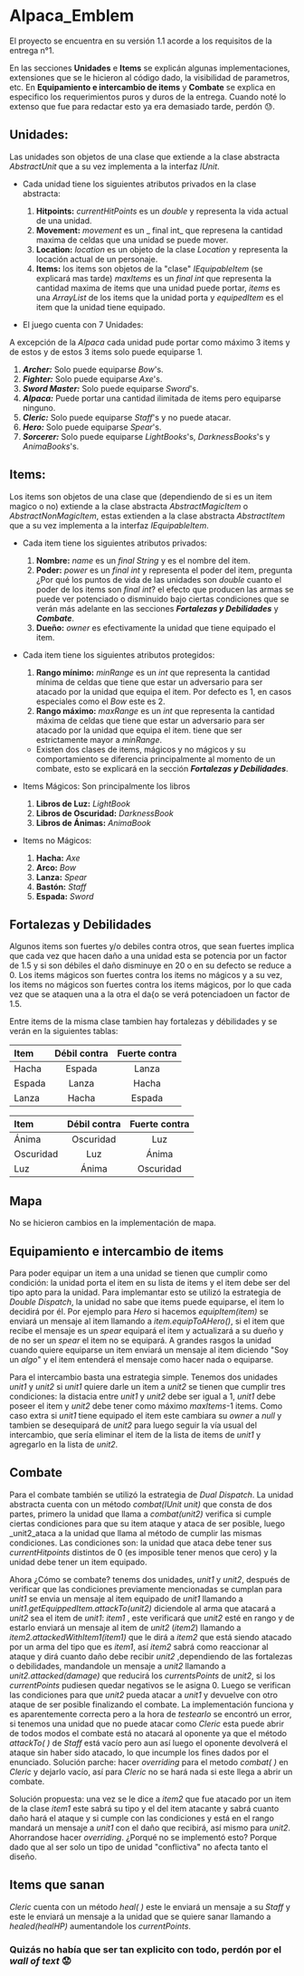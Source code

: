# Alpaca_Emblem

El proyecto se encuentra en su versión 1.1 acorde a los requisitos de la entrega n°1.

En las secciones **Unidades** e **Items** se explicán algunas implementaciones, extensiones que se le hicieron al código dado, la visibilidad de parametros, etc. En **Equipamiento e intercambio de items** y **Combate** se explica en especifico los requerimientos puros y duros de la entrega. Cuando noté lo extenso que fue para redactar esto ya era demasiado tarde, perdón :sweat:. 

## Unidades: 
Las unidades son objetos de una clase que extiende a la clase abstracta _AbstractUnit_ que a su vez implementa a la interfaz _IUnit_.
- Cada unidad tiene los siguientes atributos privados en la clase abstracta:
  1. **Hitpoints:** _currentHitPoints_ es un _double_ y representa la vida actual de una unidad.
  2. **Movement:** _movement_ es un _ final int_ que represena la cantidad maxima de celdas que una unidad se puede mover.
  3. **Location:** _location_ es un objeto de la clase _Location_ y representa
la locación actual de un personaje.
  4. **Items:** los items son objetos de la "clase" _IEquipableItem_ (se explicará mas tarde) _maxItems_ es un _final int_ que representa la cantidad maxima de items que una unidad puede portar, _items_ es una _ArrayList_ de los items que la unidad porta y _equipedItem_ es el item que la unidad tiene equipado.

- El juego cuenta con 7 Unidades:

A excepción de la _Alpaca_ cada unidad pude portar como máximo 3 items y de estos 
y de estos 3 items solo puede equiparse 1.
  1. ***Archer:*** Solo puede equiparse _Bow_'s.
  2. ***Fighter:*** Solo puede equiparse _Axe_'s.
  3. ***Sword Master:*** Solo puede equiparse _Sword_'s.
  4. ***Alpaca:*** Puede portar una cantidad ilimitada de items pero equiparse ninguno.
  5. ***Cleric:*** Solo puede equiparse _Staff_'s y no puede atacar.
  6. ***Hero:*** Solo puede equiparse _Spear_'s.
  7. ***Sorcerer:*** Solo puede equiparse _LightBooks_'s, _DarknessBooks_'s 
  y _AnimaBooks_'s.
  
## Items: 

Los items son objetos de una clase que (dependiendo de si es un item magico o no) extiende a la clase abstracta _AbstractMagicItem_ o _AbstractNonMagicItem_, estas extienden a la clase abstracta _AbstractItem_ que a su vez implementa a la interfaz _IEquipableItem_.

- Cada item tiene los siguientes atributos privados:
  1. **Nombre:** _name_ es un _final String_ y es el nombre del item.
  2. **Poder:** _power_ es un _final int_ y representa el poder del item, pregunta ¿Por qué los puntos de vida de las unidades son _double_ cuanto el poder de los items son _final int_? el efecto que producen las armas se puede ver potenciado o disminuido bajo ciertas condiciones que se verán más adelante en las secciones ***Fortalezas y Debilidades*** y ***Combate***.
  3. **Dueño:** _owner_ es efectivamente la unidad que tiene equipado el item.

- Cada item tiene los siguientes atributos protegidos:
  1. **Rango mínimo:** _minRange_ es un _int_ que representa la cantidad mínima de celdas que tiene que estar un adversario para ser atacado por la unidad que equipa el item. Por defecto es 1, en casos especiales como el _Bow_ este es 2.
  2. **Rango máximo:** _maxRange_ es un _int_ que representa la cantidad máxima de celdas que tiene que estar un adversario para ser atacado por la unidad que equipa el item. tiene que ser estrictamente mayor a _minRange_.
  
  - Existen dos clases de items, mágicos y no mágicos y su comportamiento se diferencia principalmente al momento de un combate, esto se explicará en la sección ***Fortalezas y Debilidades***. 
  
 - Items Mágicos: Son principalmente los libros
    1. **Libros de Luz:** _LightBook_
    2. **Libros de Oscuridad:** _DarknessBook_
    3. **Libros de Ánimas:** _AnimaBook_
    
  - Items no Mágicos:
    1. **Hacha:** _Axe_
    2. **Arco:** _Bow_
    3. **Lanza:** _Spear_
    4. **Bastón:** _Staff_
    5. **Espada:** _Sword_
    
## Fortalezas y Debilidades

Algunos items son fuertes y/o debiles contra otros, que sean fuertes implica que cada vez que hacen daño a una unidad esta se potencia por un factor de 1.5 y si son débiles el daño disminuye en 20 o en su defecto se reduce a 0. Los items mágicos son fuertes contra los items no mágicos y a su vez, los items no mágicos son fuertes contra los items mágicos, por lo que cada vez que se ataquen una a la otra el da{o se verá potenciadoen un factor de 1.5.

Entre items de la misma clase tambien hay fortalezas y débilidades y se verán en la siguientes tablas:

|Item|Débil contra|Fuerte contra|
|:---|   :---:    |    :---:    |
|Hacha|Espada|Lanza|
|Espada|Lanza|Hacha|
|Lanza|Hacha|Espada|

|Item|Débil contra|Fuerte contra|
|:---|   :---:    |    :---:    |
|Ánima|Oscuridad|Luz|
|Oscuridad|Luz|Ánima|
|Luz|Ánima|Oscuridad|

## Mapa
No se hicieron cambios en la implementación de mapa.

## Equipamiento e intercambio de items

Para poder equipar un item a una unidad se tienen que cumplir como condición: la unidad porta el item en su lista de items y el item debe ser del tipo apto para la unidad. Para implemantar esto se utilizó la estrategia de _Double Dispatch_, la unidad no sabe que items puede equiparse, el item lo decidirá por él. Por ejemplo para _Hero_ si hacemos _equipItem(item)_ se enviará un mensaje al item llamando a _item.equipToAHero()_, si el item que recibe el mensaje es un _spear_ equipará el item y actualizará a su dueño y de no ser un _spear_ el item no se equipará. A grandes rasgos la unidad cuando quiere equiparse un item enviará un mensaje al item diciendo "Soy un _algo_" y el item entenderá el mensaje como hacer nada o equiparse.

Para el intercambio basta una estrategia simple. Tenemos dos unidades _unit1_ y _unit2_ si _unit1_ quiere darle un item a _unit2_ se tienen que cumplir tres condiciones: la distacia entre _unit1_ y _unit2_ debe ser igual a 1, _unit1_ debe poseer el item y _unit2_ debe tener como máximo _maxItems_-1 items. Como caso extra si _unit1_ tiene equipado el item este cambiara su _owner_ a _null_ y tambien se desequipará de _unit2_ para luego seguir la vía usual del intercambio, que sería eliminar el item de la lista de items de _unit1_ y agregarlo en la lista de _unit2_.

## Combate

Para el combate también se utilizó la estrategia de _Dual Dispatch_. La unidad abstracta cuenta con un método _combat(IUnit unit)_ que consta de dos partes, primero la unidad que llama a _combat(unit2)_ verifica si cumple ciertas condiciones para que su item ataque y ataca de ser posible, luego _unit2_ataca a la unidad que llama al método de cumplir las mismas condiciones.
Las condiciones son: la unidad que ataca debe tener sus _currentHitpoints_ distintos de 0 (es imposible tener menos que cero) y la unidad debe tener un item equipado.

Ahora ¿Cómo se combate? tenems dos unidades, _unit1_ y _unit2_, después de verificar que las condiciones previamente mencionadas se cumplan para _unit1_ se envia un mensaje al item equipado de _unit1_ llamando a _unit1.getEquippedItem.attackTo(unit2)_ diciendole al arma que atacará a _unit2_ sea el item de _unit1_: _item1_ , este verificará que _unit2_ esté en rango y de estarlo enviará un mensaje al item de _unit2_ (_item2_) llamando a _item2.attackedWithItem1(item1)_ que le dirá a _item2_ que está siendo atacado por un arma del tipo que es _item1_, así _item2_ sabrá como reaccionar al ataque y dirá cuanto daño debe recibir _unit2_ ,dependiendo de las fortalezas o debilidades, mandandole un mensaje a _unit2_ llamando a _unit2.attacked(damage)_ que reducirá los _currentsPoints_ de _unit2_, si los _currentPoints_ pudiesen quedar negativos se le asigna 0. Luego se verifican las condiciones para que _unit2_ pueda atacar a _unit1_ y devuelve con otro ataque de ser posible finalizando el combate. La implementación funciona y es aparentemente correcta pero a la hora de _testearlo_ se encontró un error, si tenemos una unidad que no puede atacar como _Cleric_ esta puede abrir de todos modos el combate está no atacará al oponente ya que el método _attackTo( )_ de _Staff_ está vacío pero aun así luego el oponente devolverá el ataque sin haber sido atacado, lo que incumple los fines dados por el enunciado. Solución parche: hacer _overriding_ para el metodo _combat( )_ en _Cleric_ y dejarlo vacío, así para _Cleric_ no se hará nada si este llega a abrir un combate.

Solución propuesta: una vez se le dice a _item2_ que fue atacado por un item de la clase _item1_ este sabrá su tipo y el del item atacante y sabrá cuanto daño hará el ataque y si cumple con las condiciones y está en el rango mandará un mensaje a _unit1_ con el daño que recibirá, así mismo para _unit2_. Ahorrandose hacer _overriding_. ¿Porqué no se implementó esto? Porque dado que al ser solo un tipo de unidad "conflictiva" no afecta tanto el diseño.

## Items que sanan
_Cleric_ cuenta con un método _heal( )_ este le enviará un mensaje a su _Staff_ y este le enviará un mensaje a la unidad que se quiere sanar llamando a _healed(healHP)_ aumentandole los _currentPoints_.


### Quizás no había que ser tan explicito con todo, perdón por el _wall of text_ :worried:














